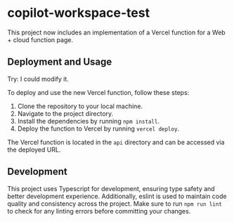 # copilot-workspace-test

This project now includes an implementation of a Vercel function for a Web + cloud function page. 

## Deployment and Usage

Try: I could modify it.

To deploy and use the new Vercel function, follow these steps:

1. Clone the repository to your local machine.
2. Navigate to the project directory.
3. Install the dependencies by running `npm install`.
4. Deploy the function to Vercel by running `vercel deploy`.

The Vercel function is located in the `api` directory and can be accessed via the deployed URL.

## Development

This project uses Typescript for development, ensuring type safety and better development experience. Additionally, eslint is used to maintain code quality and consistency across the project. Make sure to run `npm run lint` to check for any linting errors before committing your changes.

